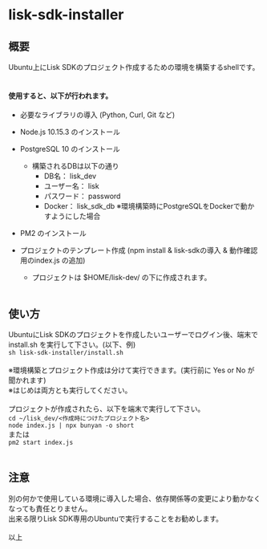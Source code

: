 # lisk-sdk-installer
## 概要
Ubuntu上にLisk SDKのプロジェクト作成するための環境を構築するshellです。
<br><br>
#### 使用すると、以下が行われます。
- 必要なライブラリの導入 (Python, Curl, Git など)
- Node.js 10.15.3 のインストール
- PostgreSQL 10 のインストール
  - 構築されるDBは以下の通り
    - DB名： lisk_dev
    - ユーザー名： lisk
    - パスワード： password
    - Docker： lisk_sdk_db ※環境構築時にPostgreSQLをDockerで動かすようにした場合
  
- PM2 のインストール
- プロジェクトのテンプレート作成 (npm install & lisk-sdkの導入 & 動作確認用のindex.js の追加)
  - プロジェクトは $HOME/lisk-dev/ の下に作成されます。
<br><br>
## 使い方
UbuntuにLisk SDKのプロジェクトを作成したいユーザーでログイン後、端末で install.sh を実行して下さい。(以下、例)
<br>
`
sh lisk-sdk-installer/install.sh
`
<br><br>
※環境構築とプロジェクト作成は分けて実行できます。(実行前に Yes or No が聞かれます)
<br>
※はじめは両方とも実行してください。
<br><br>
プロジェクトが作成されたら、以下を端末で実行して下さい。
<br>
`cd ~/lisk_dev/<作成時につけたプロジェクト名>`
<br>
`node index.js | npx bunyan -o short`
<br>
または
<br>
`pm2 start index.js`
<br><br>
## 注意
別の何かで使用している環境に導入した場合、依存関係等の変更により動かなくなっても責任とりません。
<br>
出来る限りLisk SDK専用のUbuntuで実行することをお勧めします。
<br><br>
以上
